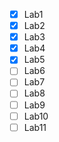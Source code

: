 - [x] Lab1 
- [x] Lab2 
- [x] Lab3
- [x] Lab4
- [x] Lab5
- [ ] Lab6
- [ ] Lab7
- [ ] Lab8
- [ ] Lab9
- [ ] Lab10
- [ ] Lab11
